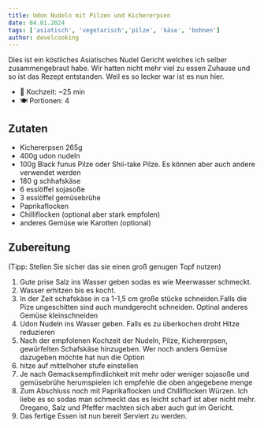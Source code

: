 ```yaml
---
title: Udon Nudeln mit Pilzen und Kichererpsen
date: 04.01.2024
tags: ['asiatisch', 'vegetarisch','pilze', 'käse', 'bohnen']
author: develcooking
---
```

Dies ist ein köstliches Asiatisches Nudel Gericht welches ich selber zusammengebraut habe. Wir hatten nicht mehr viel zu essen Zuhause und so ist das Rezept entstanden. Weil es so lecker war ist es nun hier.

- 🍳 Kochzeit: ~25 min
- 🍽️ Portionen: 4

## Zutaten
- Kichererpsen 265g
- 400g udon nudeln
- 100g Black funus Pilze oder Shii-take Pilze. Es können aber auch andere verwendet werden
- 180 g schhafskäse
- 6 esslöffel sojasoße
- 3 esslöffel gemüsebrühe
- Paprikaflocken
- Chilliflocken (optional aber stark empfolen)
- anderes Gemüse wie Karotten (optional)

## Zubereitung

(Tipp: Stellen Sie sicher das sie einen groß genugen Topf nutzen)

1. Gute prise Salz ins Wasser geben sodas es wie Meerwasser schmeckt.
2. Wasser erhitzen bis es kocht.
3. In der Zeit schafskäse in ca 1-1,5 cm große stücke schneiden.Falls die Pize ungeschitten sind auch mundgerecht schneiden. Optinal anderes Gemüse kleinschneiden
4. Udon Nudeln ins Wasser geben. Falls es zu überkochen droht Hitze reduzieren
5. Nach der empfolenen Kochzeit der Nudeln, Pilze, Kichererpsen, gewürfelten Schafskäse hinzugeben. Wer noch anders Gemüse dazugeben möchte hat nun die Option
6. hitze auf mittelhoher stufe einstellen
7. Je nach Gemacksempfindlichkeit mit mehr oder weniger sojasoße und gemüsebrühe herumspielen ich empfehle die oben angegebene menge
8. Zum Abschluss noch mit Paprikaflocken und Chilliflocken Würzen. Ich liebe es so sodas man schmeckt das es leicht scharf ist aber nicht mehr. Oregano, Salz und Pfeffer machten sich aber auch gut im Gericht.
10. Das fertige Essen ist nun bereit Serviert zu werden.

